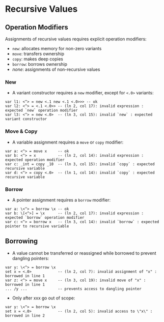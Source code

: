 # Recursive Values

## Operation Modifiers

Assignments of recursive values requires explicit operation modifiers:

- `new`:    allocates memory for non-zero variants
- `move`:   transfers ownership
- `copy`:   makes deep copies
- `borrow`: borrows ownership
- *none*:   assignments of non-recursive values

### New

- A variant constructor requires a `new` modifier, except for `<.0>` variants:

```
var l1: <^> = new <.1 new <.1 <.0>>> -- ok
var l2: <^> = <.1 <.0>> -- (ln 2, col 17): invalid expression : expected `new` operation modifier
var l3: <^> = new <.0>  -- (ln 3, col 15): invalid `new` : expected variant constructor
```

### Move & Copy

- A variable assignment requires a `move` or `copy` modifier:

```
var a: <^> = move x     -- ok
var b: <^> = x          -- (ln 2, col 14): invalid expression : expected operation modifier
var c: _int = copy _10  -- (ln 3, col 15): invalid `copy` : expected recursive variable
var d: <^> = copy <.0>  -- (ln 1, col 14): invalid `copy` : expected recursive variable
```

### Borrow

- A pointer assignment requires a `borrow` modifier:

```
var a: \<^> = borrow \x -- ok
var b: \[<^>] = \x      -- (ln 2, col 17): invalid expression : expected `borrow` operation modifier
var c: <^> = borrow x   -- (ln 3, col 14): invalid `borrow` : expected pointer to recursive variable
```

## Borrowing

- A value cannot be transferred or reassigned while borrowed to prevent dangling pointers:

```
var y: \<^> = borrow \x
set x = <.0>            -- (ln 2, col 7): invalid assignment of "x" : borrowed in line 1
var z: <^> = move x     -- (ln 3, col 19): invalid move of "x" : borrowed in line 1
... /y ...              -- prevents access to dangling pointer
```

- Only after xxx go out of scope:

```
var y: \<^> = borrow \x
set x = <.0>            -- (ln 2, col 5): invalid access to \"x\" : borrowed in line 2
```
